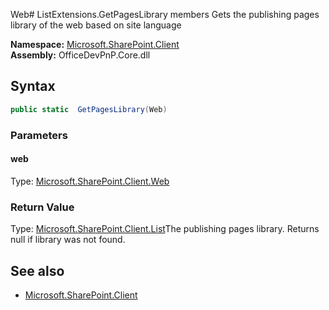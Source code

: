 Web# ListExtensions.GetPagesLibrary members
Gets the publishing pages library of the web based on site language  

**Namespace:** [Microsoft.SharePoint.Client](Microsoft.SharePoint.Client.md)  
**Assembly:** OfficeDevPnP.Core.dll  
## Syntax
```C#
public static  GetPagesLibrary(Web)
```
### Parameters
#### web
Type: [Microsoft.SharePoint.Client.Web](Microsoft.SharePoint.Client.Web.md) 
#### 
### Return Value
Type: [Microsoft.SharePoint.Client.List](Microsoft.SharePoint.Client.List.md)The publishing pages library. Returns null if library was not found.
## See also
- [Microsoft.SharePoint.Client](Microsoft.SharePoint.Client.md)
